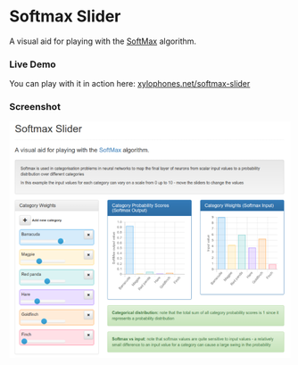 Softmax Slider
==============

A visual aid for playing with the [SoftMax](https://en.wikipedia.org/wiki/Softmax_function) algorithm.

### Live Demo

You can play with it in action here: [xylophones.net/softmax-slider](http://xylophones.net/softmax-slider/)

### Screenshot

![Screenshot of slider in action](https://github.com/wjsrobertson/softmax-slider/raw/master/img/screenshot.png)
